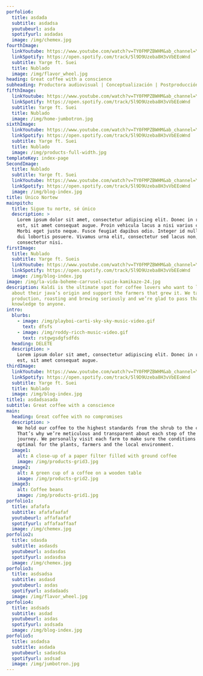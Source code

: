 ```yaml
---
porfolio6:
  title: asdada
  subtitle: asdadsa
  youtubeurl: asda
  spotifyurl: asdadas
  image: /img/chemex.jpg
fourthImage:
  linkYoutube: https://www.youtube.com/watch?v=TY0FMPZBWHM&ab_channel=Yarge
  linkSpotify: https://open.spotify.com/track/5l9D9Uzeba8H3vVbEEoWnd
  subtitle: Yarge ft. Suei
  title: Nublado
  image: /img/flavor_wheel.jpg
heading: Great coffee with a conscience
subheading: Productora audiovisual | Conceptualización | Postproducción
fifthImage:
  linkYoutube: https://www.youtube.com/watch?v=TY0FMPZBWHM&ab_channel=Yarge
  linkSpotify: https://open.spotify.com/track/5l9D9Uzeba8H3vVbEEoWnd
  subtitle: Yarge ft. Suei
  title: Nublado
  image: /img/home-jumbotron.jpg
sixthImage:
  linkYoutube: https://www.youtube.com/watch?v=TY0FMPZBWHM&ab_channel=Yarge
  linkSpotify: https://open.spotify.com/track/5l9D9Uzeba8H3vVbEEoWnd
  subtitle: Yarge ft. Suei
  title: Nublado
  image: /img/products-full-width.jpg
templateKey: index-page
SecondImage:
  title: Nublado
  subtitle: Yarge ft. Suei
  linkYoutube: https://www.youtube.com/watch?v=TY0FMPZBWHM&ab_channel=Yarge
  linkSpotify: https://open.spotify.com/track/5l9D9Uzeba8H3vVbEEoWnd
  image: /img/blog-index.jpg
title: Único Nortew
mainpitch:
  title: Sigue tu norte, sé único
  description: >
    Lorem ipsum dolor sit amet, consectetur adipiscing elit. Donec in rhoncus
    est, sit amet consequat augue. Proin vehicula lacus a nisi varius commodo.
    Morbi eget justo neque. Fusce feugiat dapibus odio. Integer id nulla quis
    dui lobortis posuere. Vivamus urna elit, consectetur sed lacus non, dictum
    consectetur nisi.
firstImage:
  title: Nublado
  subtitle: Yarge ft. Sueis
  linkYoutube: https://www.youtube.com/watch?v=TY0FMPZBWHM&ab_channel=Yarge
  linkSpotify: https://open.spotify.com/track/5l9D9Uzeba8H3vVbEEoWnd
  image: /img/blog-index.jpg
image: /img/la-vida-boheme-carrusel-suzie-kamikaze-24.jpg
description: Kaldi is the ultimate spot for coffee lovers who want to learn
  about their java’s origin and support the farmers that grew it. We take coffee
  production, roasting and brewing seriously and we’re glad to pass that
  knowledge to anyone.
intro:
  blurbs:
    - image: /img/playboi-carti-sky-sky-music-video.gif
      text: dfsfs
    - image: /img/roddy-ricch-music-video.gif
      text: rstgwgsdgfsdfds
  heading: DELETE
  description: >
    Lorem ipsum dolor sit amet, consectetur adipiscing elit. Donec in rhoncus
    est, sit amet consequat augue. 
thirdImage:
  linkYoutube: https://www.youtube.com/watch?v=TY0FMPZBWHM&ab_channel=Yarge
  linkSpotify: https://open.spotify.com/track/5l9D9Uzeba8H3vVbEEoWnd
  subtitle: Yarge ft. Suei
  title: Nublado
  image: /img/blog-index.jpg
title1: asdadsasada
subtitle: Great coffee with a conscience
main:
  heading: Great coffee with no compromises
  description: >
    We hold our coffee to the highest standards from the shrub to the cup.
    That’s why we’re meticulous and transparent about each step of the coffee’s
    journey. We personally visit each farm to make sure the conditions are
    optimal for the plants, farmers and the local environment.
  image1:
    alt: A close-up of a paper filter filled with ground coffee
    image: /img/products-grid3.jpg
  image2:
    alt: A green cup of a coffee on a wooden table
    image: /img/products-grid2.jpg
  image3:
    alt: Coffee beans
    image: /img/products-grid1.jpg
porfolio1:
  title: afafafa
  subtitle: afafafaafaf
  youtubeurl: affafaafaf
  spotifyurl: affafaaffaaf
  image: /img/chemex.jpg
porfolio2:
  title: sdasda
  subtitle: asdasds
  youtubeurl: asdasdas
  spotifyurl: asdasdsa
  image: /img/chemex.jpg
porfolio3:
  title: asdsadsa
  subtitle: asdasd
  youtubeurl: asdas
  spotifyurl: asdadaads
  image: /img/flavor_wheel.jpg
porfolio4:
  title: asdsads
  subtitle: asdad
  youtubeurl: asdas
  spotifyurl: asdsada
  image: /img/blog-index.jpg
porfolio5:
  title: asdadsa
  subtitle: asdada
  youtubeurl: sadasdsa
  spotifyurl: asdsad
  image: /img/jumbotron.jpg
---
```

